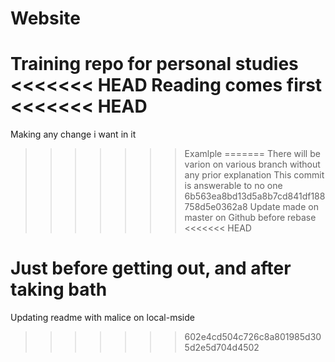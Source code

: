 # Website
Training repo for personal studies
<<<<<<< HEAD
Reading comes first
<<<<<<< HEAD
=======
Making any change i want in it
>>>>>>> Examlple
=======
There will be varion on various branch without any prior explanation
This commit is answerable to no one
>>>>>>> 6b563ea8bd13d5a8b7cd841df188758d5e0362a8
Update made on master on Github before rebase
<<<<<<< HEAD



Just before getting out, and after taking bath
=======
Updating readme with malice on local-mside
>>>>>>> 602e4cd504c726c8a801985d305d2e5d704d4502
